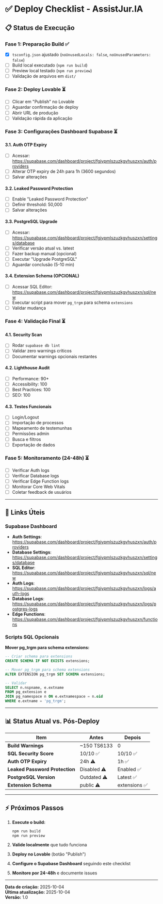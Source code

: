 # ✅ Deploy Checklist - AssistJur.IA

## 📋 Status de Execução

### Fase 1: Preparação Build ✅
- [x] `tsconfig.json` ajustado (`noUnusedLocals: false`, `noUnusedParameters: false`)
- [ ] Build local executado (`npm run build`)
- [ ] Preview local testado (`npm run preview`)
- [ ] Validação de arquivos em `dist/`

### Fase 2: Deploy Lovable ⏳
- [ ] Clicar em "Publish" no Lovable
- [ ] Aguardar confirmação de deploy
- [ ] Abrir URL de produção
- [ ] Validação rápida da aplicação

### Fase 3: Configurações Dashboard Supabase ⏳

#### 3.1. Auth OTP Expiry
- [ ] Acessar: https://supabase.com/dashboard/project/fgjypmlszuzkgvhuszxn/auth/providers
- [ ] Alterar OTP expiry de 24h para 1h (3600 segundos)
- [ ] Salvar alterações

#### 3.2. Leaked Password Protection
- [ ] Enable "Leaked Password Protection"
- [ ] Definir threshold: 50,000
- [ ] Salvar alterações

#### 3.3. PostgreSQL Upgrade
- [ ] Acessar: https://supabase.com/dashboard/project/fgjypmlszuzkgvhuszxn/settings/database
- [ ] Verificar versão atual vs. latest
- [ ] Fazer backup manual (opcional)
- [ ] Executar "Upgrade PostgreSQL"
- [ ] Aguardar conclusão (5-10 min)

#### 3.4. Extension Schema (OPCIONAL)
- [ ] Acessar SQL Editor: https://supabase.com/dashboard/project/fgjypmlszuzkgvhuszxn/sql/new
- [ ] Executar script para mover `pg_trgm` para schema `extensions`
- [ ] Validar mudança

### Fase 4: Validação Final ⏳

#### 4.1. Security Scan
- [ ] Rodar `supabase db lint`
- [ ] Validar zero warnings críticos
- [ ] Documentar warnings opcionais restantes

#### 4.2. Lighthouse Audit
- [ ] Performance: 90+
- [ ] Accessibility: 100
- [ ] Best Practices: 100
- [ ] SEO: 100

#### 4.3. Testes Funcionais
- [ ] Login/Logout
- [ ] Importação de processos
- [ ] Mapeamento de testemunhas
- [ ] Permissões admin
- [ ] Busca e filtros
- [ ] Exportação de dados

### Fase 5: Monitoramento (24-48h) ⏳
- [ ] Verificar Auth logs
- [ ] Verificar Database logs
- [ ] Verificar Edge Function logs
- [ ] Monitorar Core Web Vitals
- [ ] Coletar feedback de usuários

---

## 🔗 Links Úteis

### Supabase Dashboard
- **Auth Settings**: https://supabase.com/dashboard/project/fgjypmlszuzkgvhuszxn/auth/providers
- **Database Settings**: https://supabase.com/dashboard/project/fgjypmlszuzkgvhuszxn/settings/database
- **SQL Editor**: https://supabase.com/dashboard/project/fgjypmlszuzkgvhuszxn/sql/new
- **Auth Logs**: https://supabase.com/dashboard/project/fgjypmlszuzkgvhuszxn/logs/auth-logs
- **Database Logs**: https://supabase.com/dashboard/project/fgjypmlszuzkgvhuszxn/logs/postgres-logs
- **Edge Functions**: https://supabase.com/dashboard/project/fgjypmlszuzkgvhuszxn/functions

### Scripts SQL Opcionais

**Mover pg_trgm para schema extensions:**
```sql
-- Criar schema para extensions
CREATE SCHEMA IF NOT EXISTS extensions;

-- Mover pg_trgm para schema extensions
ALTER EXTENSION pg_trgm SET SCHEMA extensions;

-- Validar
SELECT n.nspname, e.extname 
FROM pg_extension e 
JOIN pg_namespace n ON e.extnamespace = n.oid 
WHERE e.extname = 'pg_trgm';
```

---

## 📊 Status Atual vs. Pós-Deploy

| Item | Antes | Depois |
|------|-------|--------|
| **Build Warnings** | ~150 TS6133 | 0 |
| **SQL Security Score** | 10/10 ✅ | 10/10 ✅ |
| **Auth OTP Expiry** | 24h ⚠️ | 1h ✅ |
| **Leaked Password Protection** | Disabled ⚠️ | Enabled ✅ |
| **PostgreSQL Version** | Outdated ⚠️ | Latest ✅ |
| **Extension Schema** | public ⚠️ | extensions ✅ |

---

## ⚡ Próximos Passos

1. **Execute o build:**
   ```bash
   npm run build
   npm run preview
   ```

2. **Valide localmente** que tudo funciona

3. **Deploy no Lovable** (botão "Publish")

4. **Configure o Supabase Dashboard** seguindo este checklist

5. **Monitore por 24-48h** e documente issues

---

**Data de criação:** 2025-10-04  
**Última atualização:** 2025-10-04  
**Versão:** 1.0
